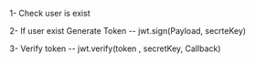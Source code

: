 1- Check user is exist

2- If user exist Generate Token -- jwt.sign(Payload, secrteKey)

3- Verify token -- jwt.verify(token , secretKey, Callback)
